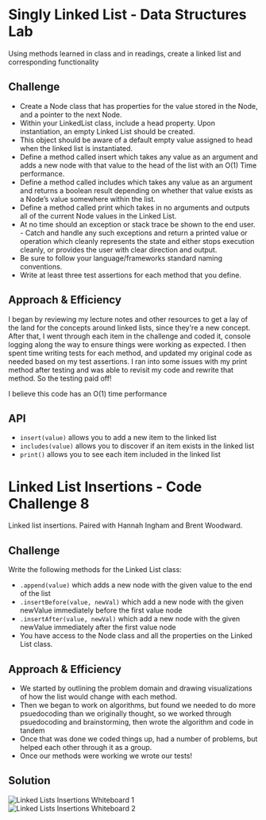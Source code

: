 # Singly Linked List - Data Structures Lab
Using methods learned in class and in readings, create a linked list and corresponding functionality

## Challenge
- Create a Node class that has properties for the value stored in the Node, and a pointer to the next Node.
- Within your LinkedList class, include a head property. Upon instantiation, an empty Linked List should be created.
- This object should be aware of a default empty value assigned to head when the linked list is instantiated.
- Define a method called insert which takes any value as an argument and adds a new node with that value to the head of the list with an O(1) Time performance.
- Define a method called includes which takes any value as an argument and returns a boolean result depending on whether that value exists as a Node’s value somewhere within the list.
- Define a method called print which takes in no arguments and outputs all of the current Node values in the Linked List.
- At no time should an exception or stack trace be shown to the end user. - Catch and handle any such exceptions and return a printed value or operation which cleanly represents the state and either stops execution cleanly, or provides the user with clear direction and output.
- Be sure to follow your language/frameworks standard naming conventions.
- Write at least three test assertions for each method that you define.


## Approach & Efficiency
I began by reviewing my lecture notes and other resources to get a lay of the land for the concepts around linked lists, since they're a new concept. After that, I went through each item in the challenge and coded it, console logging along the way to ensure things were working as expected. I then spent time writing tests for each method, and updated my original code as needed based on my test assertions. I ran into some issues with my print method after testing and was able to revisit my code and rewrite that method. So the testing paid off!

I believe this code has an O(1) time performance

## API
- `insert(value)` allows you to add a new item to the linked list
- `includes(value)` allows you to discover if an item exists in the linked list
- `print()` allows you to see each item included in the linked list


# Linked List Insertions - Code Challenge 8
Linked list insertions. Paired with Hannah Ingham and Brent Woodward.

## Challenge
Write the following methods for the Linked List class:

- `.append(value)` which adds a new node with the given value to the end of the list
- `.insertBefore(value, newVal)` which add a new node with the given newValue immediately before the first value node
- `.insertAfter(value, newVal)` which add a new node with the given newValue immediately after the first value node
- You have access to the Node class and all the properties on the Linked List class.

## Approach & Efficiency
- We started by outlining the problem domain and drawing visualizations of how the list would change with each method.
- Then we began to work on algorithms, but found we needed to do more psuedocoding than we originally thought, so we worked through psuedocoding and brainstorming, then wrote the algorithm and code in tandem
- Once that was done we coded things up, had a number of problems, but helped each other through it as a group.
- Once our methods were working we wrote our tests!

## Solution
![Linked Lists Insertions Whiteboard 1](assets/ll_insertsions_1.jpg)
![Linked Lists Insertions Whiteboard 2](assets/ll_insertsions_2.jpg)